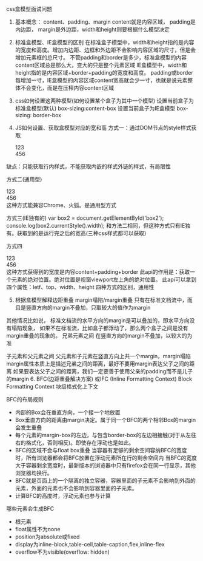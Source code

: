 css盒模型面试问题
1. 基本概念： content、padding、margin
content就是内容区域， padding是内边距， margin是外边距，width和height则要根据什么模型决定

2. 标准盒模型、IE盒模型的区别
在标准盒子模型中，width和height指的是内容的宽度和高度。增加内边距、边框和外边距不会影响内容区域的尺寸，但是会增加元素框的总尺寸。
不管padding和border是多少，标准盒模型的内容content区域总是那么大，变大的只是整个元素区域
IE盒模型中，width和height指的是内容区域+border+padding的宽度和高度。
padding或border每增加一寸，IE盒模型的内容区域content宽高就会少一寸，也就是说元素整体不会变化，而是在压榨内容content区域

3. css如何设置这两种模型(如何设置某个盒子为其中一个模型)
设置当前盒子为 标准盒模型(默认)
box-sizing:content-box
设置当前盒子为IE盒模型
box-sizing: border-box 

4. JS如何设置、获取盒模型对应的宽和高
方式一：通过DOM节点的style样式获取
    <div id="box1" style="width: 100px;">123</div>
    <div id="box2">456</div>
    <script>
        var box1 = document.getElementById('box1');
        console.log(box1.style.width);
    </script>
缺点：只能获取行内样式，不能获取内嵌的样式外链的样式，有局限性

方式二(通用型)
    <div id="box1" style="width: 100px;">123</div>
    <div id="box2">456</div>
    <script>
        var box1 = document.getElementById('box1');
        console.log(box1.style.width);
        var box1 = document.getElementById('box1');
        console.log(window.getComputedStyle(box1).width);
    </script>
这种方式能兼容Chrome、火狐。是通用型方式

方式三(IE独有的)
        var box2 = document.getElementById('box2');
        console.log(box2.currentStyle().width);
和方法二相同，但这种方式只有IE独有。获取到的是运行完之后的宽高(三种css样式都可以获取)

方式四
    <div id="box1" style="width: 100px;">123</div>
    <div id="box2">456</div>
    <script>
        var box1 = document.getElementById('box1');
        console.log(box1.style.width);
        var box1 = document.getElementById('box1');
        console.log(window.getComputedStyle(box1).width);
        var box2 = document.getElementById('box2');
        console.log(box2.getBoundingClientRect().width);
    </script>
这种方式获得到的宽度是内容content+padding+border
此api的作用是：获取一个元素的绝对位置。绝对位置是视窗viewport左上角的绝对位置。
此api可以拿到四个属性：letf、top、width、height
四种方式的区别，通用性


5. 根据盒模型解释边距重叠
margin塌陷/margin重叠
只有在标准文档流中，而且是竖直方向的margin不叠加，只取较大的值作为margin

其他情况比如说， 标准文档流的水平方向的margin是可以叠加的，即水平方向没有塌陷现象， 如果不在标准流，比如盒子都浮动了，那么两个盒子之间是没有margin重叠的现象的。
兄弟元素之间
在竖直方向的margin不叠加，以较大的为准

子元素和父元素之间
父元素和子元素在竖直方向上共一个margin，margin塌陷
margin属性本质上是描述兄弟之间的距离，最好不要用margin表达父子之间的距离
如果要表达父子之间的距离，我们一定要善于使用父亲的padding而不是儿子的margin
6. BFC(边距重叠解决方案) 或IFC (Inline Formatting Context)
Block Formatting Context 块级格式化上下文

BFC的布局规则
- 内部的Box会在垂直方向，一个接一个地放置
- Box垂直方向的距离由margin决定。属于同一个BFC的两个相邻Box的margin会发生重叠
- 每个元素的margin-box的左边，与包含border-box的左边相接触(对于从左往右的格式化，否则相反)。即使存在浮动也是如此。
- BFC的区域不会与float box重叠
当容器有足够的剩余空间容纳BFC的宽度时，所有浏览器都会将BFC放置在浮动元素所在行的剩余空间内
当BFC的宽度大于容器剩余宽度时，最新版本的浏览器中只有firefox会在同一行显示，其他浏览器均换行。
- BFC就是页面上的一个隔离的独立容器，容器里面的子元素不会影响到外面的元素，外面的元素也不会影响到容器里面的子元素。
- 计算BFC的高度时，浮动元素也参与计算

哪些元素会生成BFC
- 根元素
- float属性不为none
- position为absolute或fixed
- display为inline-block,table-cell,table-caption,flex,inline-flex
- overflow不为visible(overflow: hidden)
